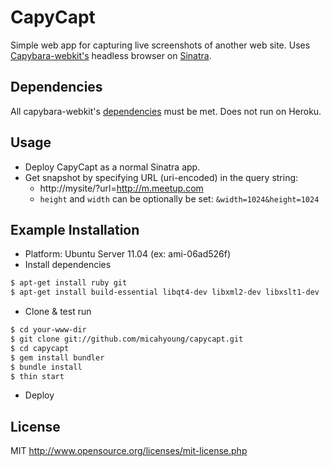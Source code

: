 CapyCapt
========
Simple web app for capturing live screenshots of another web site. Uses [Capybara-webkit's](https://github.com/thoughtbot/capybara-webkit) headless browser on [Sinatra](http://sinatrarb.com).

Dependencies
------------
All capybara-webkit's [dependencies](https://github.com/thoughtbot/capybara-webkit/blob/master/README.md) must be met. Does not run on Heroku.

Usage
-----
* Deploy CapyCapt as a normal Sinatra app.
* Get snapshot by specifying URL (uri-encoded) in the query string:
	* http://mysite/?url=http://m.meetup.com
	* `height` and `width` can be optionally be set: `&width=1024&height=1024`

Example Installation
--------------------
* Platform: Ubuntu Server 11.04 (ex: ami-06ad526f)
* Install dependencies

```bash
$ apt-get install ruby git
$ apt-get install build-essential libqt4-dev libxml2-dev libxslt1-dev
```
* Clone & test run

```bash
$ cd your-www-dir
$ git clone git://github.com/micahyoung/capycapt.git
$ cd capycapt
$ gem install bundler
$ bundle install
$ thin start
```
* Deploy

License
-------
MIT http://www.opensource.org/licenses/mit-license.php
